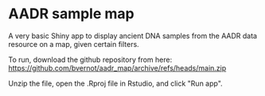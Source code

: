 # AADR sample map

A very basic Shiny app to display ancient DNA samples from the AADR data resource on a map, given certain filters.

To run, download the github repository from here:
https://github.com/bvernot/aadr_map/archive/refs/heads/main.zip

Unzip the file, open the .Rproj file in Rstudio, and click "Run app".
